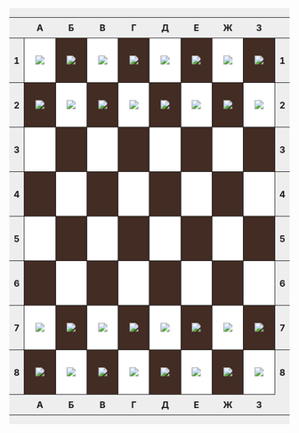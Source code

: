 <!DOCTYPE html>
<html>
 <head>
  <title>Шахматы</title>
  <meta charset="UTF-8">
  <style>
   .box { text-align: center; 
            background-color: #eeeeee; }
   .centered { display: inline-block;
                 margin: 0; }
   .doska { border-spacing: 0; 
             border-collapse: collapse; }
   .doska th { padding: .5em; }
   .doska td { border: 1px solid; 
                width: 5em; 
                height: 5em; 
                text-align: center;
                 vertical-align: middle; }
   .doska .beliy { background: #FFFFFF; }
   .doska .cherniy { background: #422c23; }
  </style>
 </head>
 <body>

 <div class="box">
  <div class="centered">

  <table class="doska">
   <tbody>
    <tr>
     <th></th>
     <th>А</th>
     <th>Б</th>
     <th>В</th>
     <th>Г</th>
     <th>Д</th>
     <th>Е</th>
     <th>Ж</th>
     <th>З</th>
    </tr>
    <tr>
     <th>1</th>
     <td class="beliy"><img src="https://upload.wikimedia.org/wikipedia/commons/a/a0/Chess_rdt60.png"></td>
     <td class="cherniy"><img src="https://upload.wikimedia.org/wikipedia/commons/f/f1/Chess_ndt60.png"></td>
     <td class="beliy"><img src="https://upload.wikimedia.org/wikipedia/commons/8/81/Chess_bdt60.png"></td>
     <td class="cherniy"><img src="https://upload.wikimedia.org/wikipedia/commons/a/af/Chess_qdt60.png"></td>
     <td class="beliy"><img src="https://upload.wikimedia.org/wikipedia/commons/e/e3/Chess_kdt60.png"></td>
     <td class="cherniy"><img src="https://upload.wikimedia.org/wikipedia/commons/8/81/Chess_bdt60.png"></td>
     <td class="beliy"><img src="https://upload.wikimedia.org/wikipedia/commons/f/f1/Chess_ndt60.png"></td>
     <td class="cherniy"><img src="https://upload.wikimedia.org/wikipedia/commons/a/a0/Chess_rdt60.png"></td>
     <th>1</th>
    </tr>
    <tr>
     <th>2</th>
     <td class="cherniy"><img src="https://upload.wikimedia.org/wikipedia/commons/c/cd/Chess_pdt60.png"></td>
     <td class="beliy"><img src="https://upload.wikimedia.org/wikipedia/commons/c/cd/Chess_pdt60.png"></td>
     <td class="cherniy"><img src="https://upload.wikimedia.org/wikipedia/commons/c/cd/Chess_pdt60.png"></td>
     <td class="beliy"><img src="https://upload.wikimedia.org/wikipedia/commons/c/cd/Chess_pdt60.png"></td>
     <td class="cherniy"><img src="https://upload.wikimedia.org/wikipedia/commons/c/cd/Chess_pdt60.png"></td>
     <td class="beliy"><img src="https://upload.wikimedia.org/wikipedia/commons/c/cd/Chess_pdt60.png"></td>
     <td class="cherniy"><img src="https://upload.wikimedia.org/wikipedia/commons/c/cd/Chess_pdt60.png"></td>
     <td class="beliy"><img src="https://upload.wikimedia.org/wikipedia/commons/c/cd/Chess_pdt60.png"></td>
     <th>2</th>
    </tr>
    <tr>
     <th>3</th>
     <td class="beliy"></td>
     <td class="cherniy"></td>
     <td class="beliy"></td>
     <td class="cherniy"></td>
     <td class="beliy"></td>
     <td class="cherniy"></td>
     <td class="beliy"></td>
     <td class="cherniy"></td>
      <th>3</th>
    </tr>
    <tr>
     <th>4</th>
     <td class="cherniy"></td>
     <td class="beliy"></td>
     <td class="cherniy"></td>
     <td class="beliy"></td>
     <td class="cherniy"></td>
     <td class="beliy"></td>
     <td class="cherniy"></td>
     <td class="beliy"></td>
       <th>4</th>
    </tr>
    <tr>
     <th>5</th>
     <td class="beliy"></td>
     <td class="cherniy"></td>
     <td class="beliy"></td>
     <td class="cherniy"></td>
     <td class="beliy"></td>
     <td class="cherniy"></td>
     <td class="beliy"></td>
     <td class="cherniy"></td>
      <th>5</th>
    </tr>
    <tr>
     <th>6</th>
     <td class="cherniy"><img src=""></td>
     <td class="beliy"></td>
     <td class="cherniy"></td>
     <td class="beliy"></td>
     <td class="cherniy"></td>
     <td class="beliy"></td>
     <td class="cherniy"></td>
     <td class="beliy"></td>
     <th>6</th>
    </tr>
    <tr>
     <th>7</th>
     <td class="beliy"><img src="https://upload.wikimedia.org/wikipedia/commons/0/04/Chess_plt60.png"></td>
     <td class="cherniy"><img src="https://upload.wikimedia.org/wikipedia/commons/0/04/Chess_plt60.png"></td>
     <td class="beliy"><img src="https://upload.wikimedia.org/wikipedia/commons/0/04/Chess_plt60.png"></td>
     <td class="cherniy"><img src="https://upload.wikimedia.org/wikipedia/commons/0/04/Chess_plt60.png"></td>
     <td class="beliy"><img src="https://upload.wikimedia.org/wikipedia/commons/0/04/Chess_plt60.png"></td>
     <td class="cherniy"><img src="https://upload.wikimedia.org/wikipedia/commons/0/04/Chess_plt60.png"></td>
     <td class="beliy"><img src="https://upload.wikimedia.org/wikipedia/commons/0/04/Chess_plt60.png"></td>
     <td class="cherniy"><img src="https://upload.wikimedia.org/wikipedia/commons/0/04/Chess_plt60.png"></td>
     <th>7</th>
    </tr>
    <tr>
     <th>8</th>
     <td class="cherniy"><img src="https://upload.wikimedia.org/wikipedia/commons/5/5c/Chess_rlt60.png"></td>
     <td class="beliy"><img src="https://upload.wikimedia.org/wikipedia/commons/2/28/Chess_nlt60.png"></td>
     <td class="cherniy"><img src="https://upload.wikimedia.org/wikipedia/commons/9/9b/Chess_blt60.png"></td>
     <td class="beliy"><img src="https://upload.wikimedia.org/wikipedia/commons/4/49/Chess_qlt60.png"></td>
     <td class="cherniy"><img src="https://upload.wikimedia.org/wikipedia/commons/3/3b/Chess_klt60.png"></td>
     <td class="beliy"><img src="https://upload.wikimedia.org/wikipedia/commons/9/9b/Chess_blt60.png"></td>
     <td class="cherniy"><img src="https://upload.wikimedia.org/wikipedia/commons/2/28/Chess_nlt60.png"></td>
     <td class="beliy"><img src="https://upload.wikimedia.org/wikipedia/commons/5/5c/Chess_rlt60.png"></td>
     <th>8</th>
    </tr>
    <tr>
     <th></th>
     <th>А</th>
     <th>Б</th>
     <th>В</th>
     <th>Г</th>
     <th>Д</th>
     <th>Е</th>
     <th>Ж</th>
     <th>З</th>
    </tr>
   </tbody>
  </table>

  </div>
 </div>

 </body>
</html>
